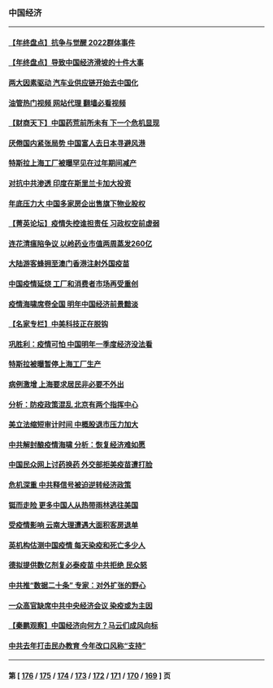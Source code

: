 ### 中国经济
---
#### [【年终盘点】抗争与觉醒 2022群体事件](../../pages/ncid283/n13888314.md?12291645) 
#### [【年终盘点】导致中国经济滑坡的十件大事](../../pages/ncid283/n13893109.md?12291645) 
#### [两大因素驱动 汽车业供应链开始去中国化](../../pages/ncid283/n13893093.md?12291645) 
#### [油管热门视频 网站代理 翻墙必看视频](http://138.2.39.72:81/youtube.html?epic-marker?12291645)
#### [【财商天下】中国药荒前所未有 下一个危机显现](../../pages/ncid283/n13893140.md?12291645) 
#### [厌倦国内紧张局势 中国富人去日本寻避风港](../../pages/ncid283/n13893099.md?12291645) 
#### [特斯拉上海工厂被曝罕见在过年期间减产](../../pages/ncid283/n13892995.md?12291645) 
#### [对抗中共渗透 印度在斯里兰卡加大投资](../../pages/ncid283/n13892887.md?12291645) 
#### [年底压力大 中国多家房企出售旗下物业股权](../../pages/ncid283/n13892216.md?12291645) 
#### [【菁英论坛】疫情失控谁担责任 习政权空前虚弱](../../pages/ncid283/n13892293.md?12291645) 
#### [连花清瘟陷争议 以岭药业市值两周蒸发260亿](../../pages/ncid283/n13892219.md?12291645) 
#### [大陆游客蜂拥至澳门香港注射外国疫苗](../../pages/ncid283/n13892276.md?12291645) 
#### [中国疫情延烧 工厂和消费者市场再受重创](../../pages/ncid283/n13892223.md?12291645) 
#### [疫情海啸席卷全国 明年中国经济前景黯淡](../../pages/ncid283/n13891800.md?12291645) 
#### [【名家专栏】中美科技正在脱钩](../../pages/ncid283/n13891658.md?12291645) 
#### [巩胜利：疫情可怕 中国明年一季度经济没法看](../../pages/ncid283/n13891127.md?12291645) 
#### [特斯拉被曝暂停上海工厂生产](../../pages/ncid283/n13891165.md?12291645) 
#### [病例激增 上海要求居民非必要不外出](../../pages/ncid283/n13891020.md?12291645) 
#### [分析：防疫政策混乱 北京有两个指挥中心](../../pages/ncid283/n13890791.md?12291645) 
#### [美立法缩短审计时间 中概股退市压力加大](../../pages/ncid283/n13890825.md?12291645) 
#### [中共解封酿疫情海啸 分析：恢复经济难如愿](../../pages/ncid283/n13890684.md?12291645) 
#### [中国民众网上讨药换药 外交部拒美疫苗遭打脸](../../pages/ncid283/n13890551.md?12291645) 
#### [危机深重 中共释信号被迫逆转经济政策](../../pages/ncid283/n13890171.md?12291645) 
#### [铤而走险 更多中国人从热带雨林逃往美国](../../pages/ncid283/n13889947.md?12291645) 
#### [受疫情影响 云南大理遭遇大面积客房退单](../../pages/ncid283/n13889946.md?12291645) 
#### [英机构估测中国疫情 每天染疫和死亡多少人](../../pages/ncid283/n13889902.md?12291645) 
#### [德拟提供数亿剂复必泰疫苗 中共拒绝 民众怒](../../pages/ncid283/n13889761.md?12291645) 
#### [中共推“数据二十条” 专家：对外扩张的野心](../../pages/ncid283/n13889277.md?12291645) 
#### [一众高官缺席中共中央经济会议 染疫或为主因](../../pages/ncid283/n13889370.md?12291645) 
#### [【秦鹏观察】中国经济向何方？马云们成风向标](../../pages/ncid283/n13889263.md?12291645) 
#### [中共去年打击民办教育 今年改口风称“支持”](../../pages/ncid283/n13889138.md?12291645) 

---
#### 第 [ [176](./176.md?12291645) / [175](./175.md?12291645) / [174](./174.md?12291645) / [173](./173.md?12291645) / [172](./172.md?12291645) / [171](./171.md?12291645) / [170](./170.md?12291645) / [169](./169.md?12291645) ] 页

